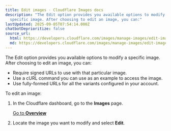 ```yaml
---
title: Edit images · Cloudflare Images docs
description: "The Edit option provides you available options to modify a
  specific image. After choosing to edit an image, you can:"
lastUpdated: 2025-09-05T07:54:14.000Z
chatbotDeprioritize: false
source_url:
  html: https://developers.cloudflare.com/images/manage-images/edit-images/
  md: https://developers.cloudflare.com/images/manage-images/edit-images/index.md
---
```


The Edit option provides you available options to modify a specific image. After choosing to edit an image, you can:

* Require signed URLs to use with that particular image.
* Use a cURL command you can use as an example to access the image.
* Use fully-formed URLs for all the variants configured in your account.

To edit an image:

1. In the Cloudflare dashboard, go to the **Images** page.

   [Go to **Overview**](https://dash.cloudflare.com/?to=/:account/images)

2. Locate the image you want to modify and select **Edit**.
